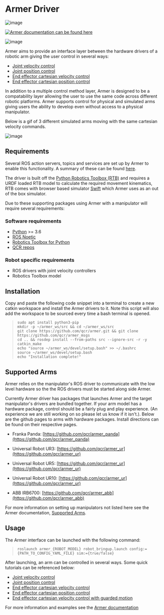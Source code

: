Armer Driver
============

![image](https://github.com/qcr/armer/wiki/armer_example.gif)

[![Armer documentation can be found here](https://github.com/qcr/armer/wiki/doclink.png)](https://qcr.github.io/armer)

![image](https://github.com/qcr/armer/wiki/blockdiagram.png)

Armer aims to provide an interface layer between the hardware drivers of
a robotic arm giving the user control in several ways:

-   [Joint velocity
    control](https://qcr.github.io/armer/set_joint_velocity.html)
-   [Joint position
    control](https://qcr.github.io/armer/set_joint_position.html)
-   [End effector cartesian velocity
    control](https://qcr.github.io/armer/set_joint_position.html)
-   [End effector cartesian position
    control](https://qcr.github.io/armer/set_cartesian_position.html)

In addition to a multiple control method layer, Armer is designed to
be a compatability layer allowing the user to use the same code
across different robotic platforms. Armer supports control for physical
and simulated arms giving users the ability to develop even without
access to a physical manipulator.

Below is a gif of 3 different simulated arms moving with the same cartesian velocity commands.

![image](https://github.com/qcr/armer/wiki/same_code_example.gif)

Requirements
------------

Several ROS action servers, topics and services are set up by Armer 
to enable this functionality. A summary of these can be found
[here](https://qcr.github.io/armer/API.html).

The driver is built off the [Python Robotics Toolbox
(RTB)](https://qcr.github.io/code/robotics-toolbox-python) and requires
a URDF loaded RTB model to calculate the required movement kinematics,
RTB comes with browser based simulator
[Swift](https://qcr.github.io/code/swift/) which Armer uses as an out of
the box simulator.

Due to these supporting packages using Armer with a manipulator will
require several requirements:

### Software requirements

-   [Python](https://www.python.org/) \>= 3.6
-   [ROS Noetic](http://wiki.ros.org/noetic)
-   [Robotics Toolbox for
    Python](https://pypi.org/project/roboticstoolbox-python/)
-   [QCR repos](https://qcr.github.io/armer/add_qcr_repos.html)

### Robot specific requirements

-   ROS drivers with joint velocity controllers
-   Robotics Toolbox model

Installation
------------

Copy and paste the following code snippet into a terminal to create a
new catkin workspace and install the Armer drivers to it. Note this
script will also add the workspace to be sourced every time a bash
terminal is opened.

> ``` {.sourceCode .bash}
> sudo apt install python3-pip 
> mkdir -p ~/armer_ws/src && cd ~/armer_ws/src 
> git clone https://github.com/qcr/armer.git && git clone https://github.com/qcr/armer_msgs 
> cd .. && rosdep install --from-paths src --ignore-src -r -y 
> catkin_make 
> echo "source ~/armer_ws/devel/setup.bash" >> ~/.bashrc 
> source ~/armer_ws/devel/setup.bash
> echo "Installation complete!"
> ```

Supported Arms
---------------
Armer relies on the manipulator's ROS driver to communicate with the low level hardware so the the ROS drivers must be started along side Armer.

Currently Armer driver has packages that launches Armer and the target manipulator's drivers are bundled together. If your arm model has a hardware package, control should be a fairly plug and play experience. (An experience we are still working on so please let us know if it isn't.). Below are the github pages to arms with hardware packages. Install directions can be found on their respective pages.

* Franka Panda: [https://github.com/qcr/armer_panda](https://github.com/qcr/armer_panda)

* Universal Robot UR3: [https://github.com/qcr/armer_ur](https://github.com/qcr/armer_ur)

* Universal Robot UR5: [https://github.com/qcr/armer_ur](https://github.com/qcr/armer_ur)

* Universal Robot UR10: [https://github.com/qcr/armer_ur](https://github.com/qcr/armer_ur)

* ABB IRB6700: [https://github.com/qcr/armer_abb](https://github.com/qcr/armer_abb)

For more information on setting up manipulators not listed here see the Armer documentation, [Supported Arms](https://qcr.github.io/armer/supported_arms.html).

Usage
-------

The Armer interface can be launched with the following command:

> ``` {.sourceCode .bash}
> roslaunch armer_{ROBOT_MODEL} robot_bringup.launch config:={PATH_TO_CONFIG_YAML_FILE} sim:={true/false}
> ```

After launching, an arm can be controlled in several ways. Some quick tutorials can be referenced below:

-   [Joint velocity
    control](https://qcr.github.io/armer/set_joint_velocity.html)
-   [Joint position
    control](https://qcr.github.io/armer/set_joint_position.html)
-   [End effector cartesian velocity
    control](https://qcr.github.io/armer/set_joint_position.html)
-   [End effector cartesian position
    control](https://qcr.github.io/armer/set_cartesian_position.html)
-   [End effector cartesian velocity control with guarded motion](https://qcr.github.io/armer/guarded_motion.html)

For more information and examples see the [Armer
documentation](https://qcr.github.io/armer/)

